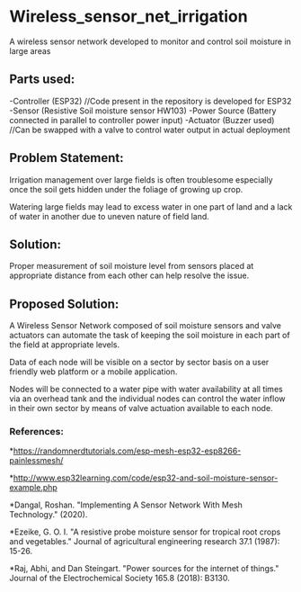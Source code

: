 # Wireless_sensor_net_irrigation
A wireless sensor network developed to monitor and control soil moisture in large areas

## Parts used:
-Controller (ESP32) //Code present in the repository is developed for ESP32
-Sensor (Resistive Soil moisture sensor HW103)
-Power Source (Battery connected in parallel to controller power input)
-Actuator (Buzzer used) //Can be swapped with a valve to control water output in actual deployment

## Problem Statement:

Irrigation management over large fields is often troublesome especially once the soil gets hidden under the foliage of growing up crop.

Watering large fields may lead to excess water in one part of land and a lack of water in another due to uneven nature of field land.

## Solution:

Proper measurement of soil moisture level from sensors placed at appropriate distance from each other can help resolve the issue.

## Proposed Solution:

A Wireless Sensor Network composed of soil moisture sensors and valve actuators can automate the task of keeping the soil moisture in each part of the field at appropriate levels.

Data of each node will be visible on a sector by sector basis on a user friendly web platform or a mobile application.

Nodes will be connected to a water pipe with water availability at all times via an overhead tank and the individual nodes can control the water inflow in their own sector by means of valve actuation available to each node.

### References:
*https://randomnerdtutorials.com/esp-mesh-esp32-esp8266-painlessmesh/

*http://www.esp32learning.com/code/esp32-and-soil-moisture-sensor-example.php

*Dangal, Roshan. "Implementing A Sensor Network With Mesh Technology." (2020).

*Ezeike, G. O. I. "A resistive probe moisture sensor for tropical root crops and vegetables." Journal of agricultural engineering research 37.1 (1987): 15-26.

*Raj, Abhi, and Dan Steingart. "Power sources for the internet of things." Journal of the Electrochemical Society 165.8 (2018): B3130.
